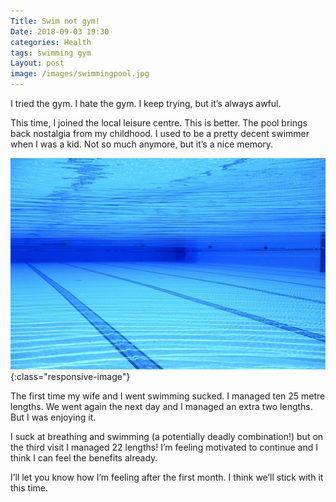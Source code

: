 ```yaml
---
Title: Swim not gym!
Date: 2018-09-03 19:30
categories: Health
tags: swimming gym
Layout: post
image: /images/swimmingpool.jpg
---
```

I tried the gym. I hate the gym. I keep trying, but it’s always awful.

This time, I joined the local leisure centre. This is better. The pool brings back nostalgia from my childhood. I used to be a pretty decent swimmer when I was
a kid. Not so much anymore, but it’s a nice memory.

![Swimming Pool](/images/swimmingpool.jpg){:class="responsive-image"}

The first time my wife and I went swimming sucked. I managed ten 25 metre lengths. We went again the next day and I managed an extra two lengths. But I was
enjoying it.

I suck at breathing and swimming (a potentially deadly combination!) but on the third visit I managed 22 lengths! I’m feeling motivated to continue and I think
I can feel the benefits already.

I’ll let you know how I’m feeling after the first month. I think we’ll stick with it this time.
